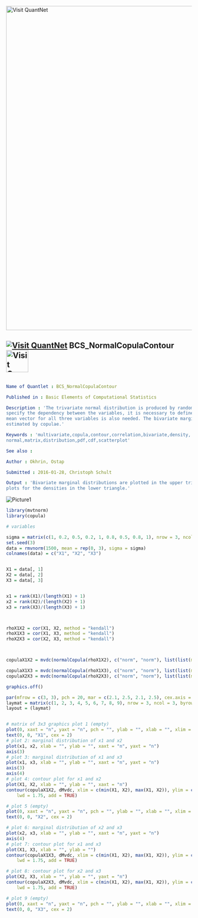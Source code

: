 
[<img src="https://github.com/QuantLet/Styleguide-and-FAQ/blob/master/pictures/banner.png" width="880" alt="Visit QuantNet">](http://quantlet.de/index.php?p=info)

## [<img src="https://github.com/QuantLet/Styleguide-and-Validation-procedure/blob/master/pictures/qloqo.png" alt="Visit QuantNet">](http://quantlet.de/) **BCS_NormalCopulaContour** [<img src="https://github.com/QuantLet/Styleguide-and-Validation-procedure/blob/master/pictures/QN2.png" width="60" alt="Visit QuantNet 2.0">](http://quantlet.de/d3/ia)

```yaml

Name of Quantlet : BCS_NormalCopulaContour

Published in : Basic Elements of Computational Statistics

Description : 'The trivariate normal distribution is produced by random sampling. In order to
specify the dependency between the variables, it is necessary to define the covariance matrix. The
mean vector for all three variables is also needed. The bivariate marginal distributions are
estimated by copulae.'

Keywords : 'multivariate,copula,contour,correlation,bivariate,density,
normal,matrix,distribution,pdf,cdf,scatterplot'

See also :

Author : Okhrin, Ostap

Submitted : 2016-01-28, Christoph Schult

Output : 'Bivariate marginal distributions are plotted in the upper triangle of the matrix. Contour
plots for the densities in the lower triangle.'

```

![Picture1](BCS_NormalCopulaContour.png)


```r
library(mvtnorm)
library(copula)

# variables

sigma = matrix(c(1, 0.2, 0.5, 0.2, 1, 0.8, 0.5, 0.8, 1), nrow = 3, ncol = 3)
set.seed(3)
data = rmvnorm(1500, mean = rep(0, 3), sigma = sigma)
colnames(data) = c("X1", "X2", "X3")


X1 = data[, 1]
X2 = data[, 2]
X3 = data[, 3]


x1 = rank(X1)/(length(X1) + 1)
x2 = rank(X2)/(length(X2) + 1)
x3 = rank(X3)/(length(X3) + 1)



rhoX1X2 = cor(X1, X2, method = "kendall")
rhoX1X3 = cor(X1, X3, method = "kendall")
rhoX2X3 = cor(X2, X3, method = "kendall")



copulaX1X2 = mvdc(normalCopula(rhoX1X2), c("norm", "norm"), list(list(mean = 0, sd = 1), list(mean = 0, sd = 1)))

copulaX1X3 = mvdc(normalCopula(rhoX1X3), c("norm", "norm"), list(list(mean = 0, sd = 1), list(mean = 0, sd = 1)))
copulaX2X3 = mvdc(normalCopula(rhoX2X3), c("norm", "norm"), list(list(mean = 0, sd = 1), list(mean = 0, sd = 1)))

graphics.off()

par(mfrow = c(3, 3), pch = 20, mar = c(2.1, 2.5, 2.1, 2.5), cex.axis = 1.5)
laymat = matrix(c(1, 2, 3, 4, 5, 6, 7, 8, 9), nrow = 3, ncol = 3, byrow = T)
layout = (laymat)


# matrix of 3x3 graphics plot 1 (empty)
plot(0, xaxt = "n", yaxt = "n", pch = "", ylab = "", xlab = "", xlim = c(-1, 1), ylim = c(-1, 1))
text(0, 0, "X1", cex = 2)
# plot 2: marginal distribution of x1 and x2
plot(x1, x2, xlab = "", ylab = "", xaxt = "n", yaxt = "n")
axis(3)
# plot 3: marginal distribution of x1 and x3
plot(x1, x3, xlab = "", ylab = "", xaxt = "n", yaxt = "n")
axis(3)
axis(4)
# plot 4: contour plot for x1 and x2
plot(X1, X2, xlab = "", ylab = "", xaxt = "n")
contour(copulaX1X2, dMvdc, xlim = c(min(X1, X2), max(X1, X2)), ylim = c(min(X1, X2), max(X1, X2)), col = "darkblue", 
    lwd = 1.75, add = TRUE)

# plot 5 (empty)
plot(0, xaxt = "n", yaxt = "n", pch = "", ylab = "", xlab = "", xlim = c(-1, 1), ylim = c(-1, 1))
text(0, 0, "X2", cex = 2)

# plot 6: marginal distribution of x2 and x3
plot(x2, x3, xlab = "", ylab = "", xaxt = "n", yaxt = "n")
axis(4)
# plot 7: contour plot for x1 and x3
plot(X1, X3, xlab = "", ylab = "")
contour(copulaX1X3, dMvdc, xlim = c(min(X1, X2), max(X1, X2)), ylim = c(min(X1, X3), max(X1, X3)), col = "darkblue", 
    lwd = 1.75, add = TRUE)

# plot 8: contour plot for x2 and x3
plot(X2, X3, xlab = "", ylab = "", yaxt = "n")
contour(copulaX2X3, dMvdc, xlim = c(min(X1, X2), max(X1, X2)), ylim = c(min(X2, X3), max(X2, X3)), col = "darkblue", 
    lwd = 1.75, add = TRUE)

# plot 9 (empty)
plot(0, xaxt = "n", yaxt = "n", pch = "", ylab = "", xlab = "", xlim = c(-1, 1), ylim = c(-1, 1))
text(0, 0, "X3", cex = 2)
```
